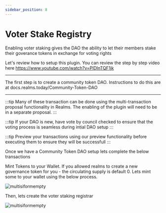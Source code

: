 ```yaml
---
sidebar_position: 8
---
```


# Voter Stake Registry

Enabling voter staking gives the DAO the ability to let their members stake their goverance tokens in exchange for voting rights

Let's review how to setup this plugin. You can review the step by step video here https://www.youtube.com/watch?v=PlDInTQF1jk

---

The first step is to create a community token DAO. Instructions to do this are at docs.realms.today/Community-Token-DAO

---

:::tip
Many of these transaction can be done using the multi-transaction proposal functionality in Realms. The enabling of the plugin will need to be in a separate proposal.
:::

:::tip
If your DAO is new, have vote by council checked to ensure that the voting process is seamless during intial DAO setup
:::

:::tip
Preview your transactions using our preview functionality before executing them to ensure they will be successfull
:::

Once we have a Community Token DAO setup lets complete the below transactions 

Mint Tokens to your Wallet. If you allowed realms to create a new governance token for you - the circulating supply is default 0. Lets mint some to your wallet using the below process.

![multisiformempty](https://user-images.githubusercontent.com/22420711/179419238-6fa11764-a061-4b11-9550-80f41319dade.png)

Then, lets create the voter staking registrar

![multisiformempty](https://user-images.githubusercontent.com/22420711/179419318-3075e551-4eb2-40df-aaf2-9cd61165419b.png)

